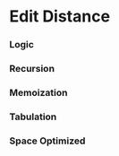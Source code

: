 # Edit Distance


### Logic


### Recursion



### Memoization



### Tabulation


### Space Optimized


